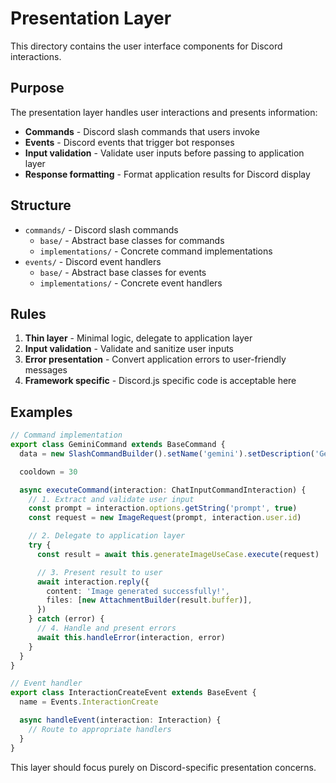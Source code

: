 # Presentation Layer

This directory contains the user interface components for Discord interactions.

## Purpose

The presentation layer handles user interactions and presents information:

- **Commands** - Discord slash commands that users invoke
- **Events** - Discord events that trigger bot responses
- **Input validation** - Validate user inputs before passing to application layer
- **Response formatting** - Format application results for Discord display

## Structure

- `commands/` - Discord slash commands
  - `base/` - Abstract base classes for commands
  - `implementations/` - Concrete command implementations
- `events/` - Discord event handlers
  - `base/` - Abstract base classes for events
  - `implementations/` - Concrete event handlers

## Rules

1. **Thin layer** - Minimal logic, delegate to application layer
2. **Input validation** - Validate and sanitize user inputs
3. **Error presentation** - Convert application errors to user-friendly messages
4. **Framework specific** - Discord.js specific code is acceptable here

## Examples

```typescript
// Command implementation
export class GeminiCommand extends BaseCommand {
  data = new SlashCommandBuilder().setName('gemini').setDescription('Generate an image using AI')

  cooldown = 30

  async executeCommand(interaction: ChatInputCommandInteraction) {
    // 1. Extract and validate user input
    const prompt = interaction.options.getString('prompt', true)
    const request = new ImageRequest(prompt, interaction.user.id)

    // 2. Delegate to application layer
    try {
      const result = await this.generateImageUseCase.execute(request)

      // 3. Present result to user
      await interaction.reply({
        content: 'Image generated successfully!',
        files: [new AttachmentBuilder(result.buffer)],
      })
    } catch (error) {
      // 4. Handle and present errors
      await this.handleError(interaction, error)
    }
  }
}

// Event handler
export class InteractionCreateEvent extends BaseEvent {
  name = Events.InteractionCreate

  async handleEvent(interaction: Interaction) {
    // Route to appropriate handlers
  }
}
```

This layer should focus purely on Discord-specific presentation concerns.
